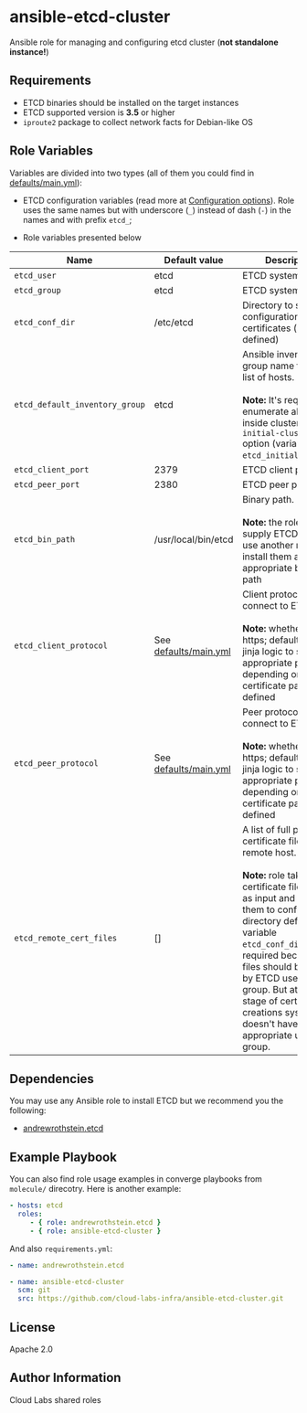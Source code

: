 ansible-etcd-cluster
=========

Ansible role for managing and configuring etcd cluster (**not standalone instance!**)

Requirements
------------

- ETCD binaries should be installed on the target instances
- ETCD supported version is **3.5** or higher
- `iproute2` package to collect network facts for Debian-like OS

Role Variables
--------------

Variables are divided into two types (all of them you could find in [defaults/main.yml](defaults/main.yml)):

- ETCD configuration variables (read more at [Configuration options](https://etcd.io/docs/v3.4/op-guide/configuration/)). Role uses the same names but with underscore (`_`) instead of dash (`-`) in the names and with prefix `etcd_`; 

- Role variables presented below

| Name           | Default value | Description                        |
| -------------- | ------------- | -----------------------------------|
|`etcd_user`|etcd|ETCD system user|
|`etcd_group`|etcd|ETCD system group|
|`etcd_conf_dir`|/etc/etcd|Directory to store configuration and certificates (if defined)|
|`etcd_default_inventory_group`|etcd|Ansible inventory group name to get a list of hosts.<br><br>**Note:** It's required to enumerate all hosts inside cluster to set `initial-cluster` option (variable `etcd_initial_cluster`)|
|`etcd_client_port`|2379|ETCD client port|
|`etcd_peer_port`|2380|ETCD peer port|
|`etcd_bin_path`|/usr/local/bin/etcd|Binary path.<br><br>**Note:** the role doesn't supply ETCD binaries, use another role to install them and set appropriate binaries path|
|`etcd_client_protocol`|See [defaults/main.yml](defaults/main.yml)|Client protocol to connect to ETCD.<br><br>**Note:** whether http or https; defaults uses jinja logic to set appropriate protocol depending on certificate paths defined|
|`etcd_peer_protocol`|See [defaults/main.yml](defaults/main.yml)|Peer protocol to connect to ETCD.<br><br>**Note:** whether http or https; defaults uses jinja logic to set appropriate protocol depending on certificate paths defined|
|`etcd_remote_cert_files`|[]|A list of full path to certificate files on the remote host.<br><br>**Note:** role takes certificate files paths as input and moves them to configuration directory defined in variable `etcd_conf_dir`. This is required because all files should be owned by ETCD user and group. But at the stage of certificates creations system doesn't have appropriate user and group.|

Dependencies
------------

You may use any Ansible role to install ETCD but we recommend you the following:

- [andrewrothstein.etcd](https://galaxy.ansible.com/andrewrothstein/etcd)

Example Playbook
----------------

You can also find role usage examples in converge playbooks from `molecule/` direcotry. Here is another example:

```yaml
- hosts: etcd
  roles:
     - { role: andrewrothstein.etcd }
     - { role: ansible-etcd-cluster }
```

And also `requirements.yml`:

```yaml
- name: andrewrothstein.etcd

- name: ansible-etcd-cluster
  scm: git
  src: https://github.com/cloud-labs-infra/ansible-etcd-cluster.git
```

License
-------

Apache 2.0

Author Information
------------------

Cloud Labs shared roles
